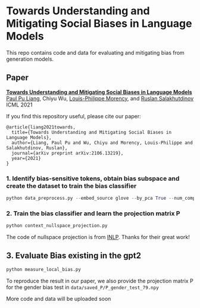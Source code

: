 # Towards Understanding and Mitigating Social Biases in Language Models

This repo contains code and data for evaluating and mitigating bias from generation models.


## Paper

[**Towards Understanding and Mitigating Social Biases in Language Models**](https://arxiv.org/pdf/2106.13219.pdf)<br>
[Paul Pu Liang](http://www.cs.cmu.edu/~pliang/), Chiyu Wu, [Louis-Philippe Morency](https://www.cs.cmu.edu/~morency/), and [Ruslan Salakhutdinov](https://www.cs.cmu.edu/~rsalakhu/)<br>
ICML 2021

If you find this repository useful, please cite our paper:
```
@article{liang2021towards,
  title={Towards Understanding and Mitigating Social Biases in Language Models},
  author={Liang, Paul Pu and Wu, Chiyu and Morency, Louis-Philippe and Salakhutdinov, Ruslan},
  journal={arXiv preprint arXiv:2106.13219},
  year={2021}
}
```

### 1. Identify bias-sensitive tokens, obtain bias subspace and create the dataset to train the bias classifier
```python
python data_preprocess.py --embed_source glove --by_pca True --num_components 5 --save_subspace False
```

### 2. Train the bias classifier and learn the projection matrix P
```python
python context_nullspace_projection.py
```
The code of nullspace projection is from [INLP](https://github.com/shauli-ravfogel/nullspace_projection). Thanks for their great work!

## 3. Evaluate Bias existing in the gpt2
```python
python measure_local_bias.py
```

To reproduce the result in our paper, we also provide the projection matrix P for the gender bias test in `data/saved_P/P_gender_test_79.npy`

More code and data will be uploaded soon
